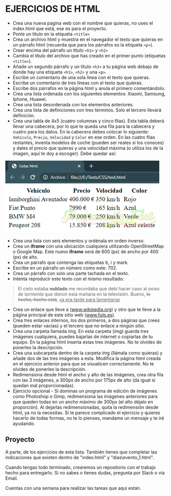 # EJERCICIOS DE HTML

- Crea una nueva pagina web con el nombre que quieras, no uses el index.html que está, ese es para el proyecto.
- Ponle un titulo en la etiqueta `<title>`
- Crea un archivo html y muestra en el navegador el texto que quieras en un párrafo html (recuerda que para los párrafos es la etiqueta `<p>`).
- Crear encima del párrafo un titulo `<h1>` y `<h2>`
- Cambia el título del archivo que has creado en el primer punto (etiquetas `<title>`).
- Añade un segundo párrafo y un título `<h3>` a tu página web debajo de donde hay una etiqueta `<h1>`, `<h2>` y una `<p>`.
- Escribe un comentario de una sola línea con el texto que quieras.
- Escribe un comentario de tres líneas con el texto que quieras.
- Escribe dos párrafos en la página html y anula el primero comentándolo.
- Crea una lista ordenada con los siguientes elementos: Xiaomi, Samsung, Iphone, Huawei.
- Crea una lista desordenada con los elementos anteriores.
- Crea una lista de definiciones con tres términos. Solo el tercero llevará definición.
- Crea una tabla de 4x5 (cuatro columnas y cinco filas). Esta tabla deberá llevar una cabecera, por lo que te queda una fila para la cabecera y cuatro para los datos. En la cabecera debes colocar lo siguiente: `Vehículo`, `Precio`, `Velocidad` y `Color` en ese orden. En las cuatro filas restantes, inventa modelos de coche (pueden ser reales si los conoces) y dales el precio que quieras y una velocidad máxima (o utiliza los de la imagen, aquí te doy a escoger). Debe quedar así:

![Tabla que se tiene que ver](/img/xtablas_ejercicio_html.png.pagespeed.ic.s1BKL2pLxQ.png)

- Crea una lista con seis elementos y ordénala en orden inverso.
- Crea un **iframe** con una ubicación cualquiera utilizando OpenStreetMap o Google Map. Este nuevo **iframe** será de 600 (px) de ancho por 400 (px) de alto.
- Crea un párrafo que contenga las etiquetas b, i y mark.
- Escribe en un párrafo un número como este: 702.
- Crea un párrafo con solo una parte tachada en el texto.
- Intenta reproducir este texto con el mismo resultado:

>El cielo estaba **nublado** me recordaba que debí hacer caso al _aviso de tormenta_ que dieron esta mañana en la televisión.
>Bueno, ~~lo hecho, hecho está~~, <u>ya era tarde para lamentarse</u>

- Crea un enlace que lleve a (www.wikipedia.org) y otro que te lleve a la página principal de este sitio web (www.fulp.es).
- Crea tres enlaces internos, los dos primeros, a dos páginas que crees (pueden estar vacías) y el tercero que no enlace a ningún sitio.
- Crea una carpeta llamada img. En esta carpeta (img) guarda tres imágenes cualquiera, puedes bajarlas de internet o copiarlas de tu equipo. En la página html inserta estas tres imágenes. No te olvides de ponerles la descripción.
- Crea una subcarpeta dentro de la carpeta img (llámala como quieras) y añade dos de las tres imágenes a esta. Modifica la página html creada en el ejercicio anterior para que se visualicen correctamente. No te olvides de ponerles la descripción.
- Redimensiona desde html el ancho y alto de las imágenes, crea otra fila con las 3 imágenes, a 300px de ancho por 175px de alto (da igual si quedan mal proporcionadas).
- Ejercicio opcional - Si dominas un programa de edición de imágenes como Photoshop o Gimp, redimensiona las imágenes anteriores para que queden todas en un ancho máximo de 300px (el alto déjalo en proporción). Al dejarlas redimensionadas, quita la redimensión desde html, ya no la necesitas. Si te parece complicado el ejercicio y quieres hacerlo de todas formas, no te lo pienses, mandame un mensaje y te iré ayudando.


## Proyecto

A parte, de los ejercicios de esta lista. También tienes que completar las indicaciones que existen dentro de "index.html" y "dias\evento_1.html".

Cuando tengas todo terminado, crearemos un repositorio con el trabajo hecho para entregarlo. Si no sabes o tienes dudas, pregunta por Slack o vía Email.

Cuentas con una semana para realizar las tareas que aqui están.